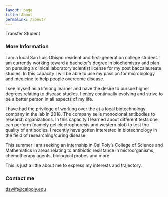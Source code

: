 ```yaml
---
layout: page
title: About
permalink: /about/
---
```

Transfer Student

### More Information

I am a local San Luis Obispo resident and first-generation college student. I am currently working toward a bachelor's degree in biochemistry and plan on pursuing a clinical laboratory scientist license for my post baccalaureate studies. In this capacity I will be able to use my passion for microbiology and medicine to help people overcome disease. 

 I see myself as a lifelong learner and have the desire to pursue higher degrees relating to disease studies. I enjoy continually evolving and strive to be a better person in all aspects of my life.  

I have had the privilege of working over the at a local biotechnology company in the lab in 2018. The company sells monoclonal antibodies to research organizations. In this capacity I learned about different tests one can perform (namely gel electrophoresis and western blot) to test the quality of antibodies. I recently have gotten interested in biotechnology in the field of researching/curing disease. 

This summer I am seeking an internship in Cal Poly’s College of Science and Mathematics in areas relating to antibiotic resistance in microorganisms, chemotherapy agents, biological probes and more.

This is just a little about me to express my interests and trajectory.
### Contact me

[dswift@calpoly.edu](dswift@calpoly.edu)
